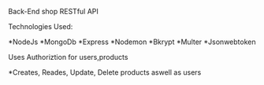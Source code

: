 Back-End shop RESTful API

Technologies Used:

*NodeJs
*MongoDb
*Express
*Nodemon
*Bkrypt
*Multer
*Jsonwebtoken

Uses Authoriztion for users,products

*Creates, Reades, Update, Delete products aswell as users

